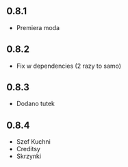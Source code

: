 ## 0.8.1
- Premiera moda
## 0.8.2
- Fix w dependencies (2 razy to samo)
## 0.8.3
- Dodano tutek
## 0.8.4
- Szef Kuchni
- Creditsy
- Skrzynki